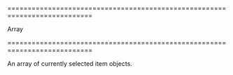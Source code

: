 <!--**
/*-------------------------------------------
    Auto-generated file. Do not modify.
-------------------------------------------

**-->
===========================================================================
<!--type-->Array<any><!--/type-->
===========================================================================

<!--shortDescription-->
An array of currently selected item objects.
<!--/shortDescription-->

<!--fullDescription-->

<!--/fullDescription-->